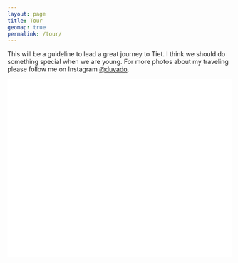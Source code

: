 ```yaml
---
layout: page
title: Tour
geomap: true
permalink: /tour/
---
```


This will be a guideline to  lead a great journey to Tiet.
I think we should do something special when we are young.
For more photos about my traveling please follow me on Instagram [@duyado](https://www.instagram.com/duyado/).

<link rel="stylesheet" href="http://cdn.leafletjs.com/leaflet/v0.7.7/leaflet.css" />
<link rel="stylesheet" href="{{site.url}}/assets/routing/leaflet-routing-machine.css" />
<script src="http://cdn.leafletjs.com/leaflet/v0.7.7/leaflet.js"></script>
<script src="{{site.url}}/assets/routing/leaflet-routing-machine.js"></script>


<style type="text/css">
     #map {
     width:100%;
     height:400px;
     background-color: white;
   }
  </style>


<div id="map" class="map"></div>
<script>
var map = L.map('map');

L.tileLayer('http://{s}.tile.osm.org/{z}/{x}/{y}.png', {
    attribution: '&copy; <a href="http://osm.org/copyright">OpenStreetMap</a> contributors'
}).addTo(map);

    L.Routing.control({
  waypoints: [
    L.latLng(31.211480,121.634960),
    L.latLng(30.564725,104.073796),
    L.latLng(29.652020,91.163766)
  ]
}).addTo(map).hide(); //hide navigation bar


function createLink(label, container) {
    var btn = L.DomUtil.create('a', '', container);
    btn.setAttribute('href', '');
    btn.innerHTML = label;
    return btn;
}

map.on('click', function(e) {
    var container = L.DomUtil.create('div'),
    destBtn = createLink('Preparing', container);
    L.popup().setContent(container)
        .setLatLng(e.latlng)
        .openOn(map);
});
</script>

